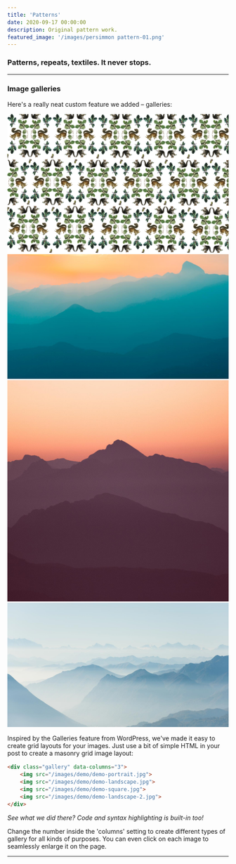 ```yaml
---
title: 'Patterns'
date: 2020-09-17 00:00:00
description: Original pattern work.
featured_image: '/images/persimmon pattern-01.png'
---
```



### Patterns, repeats, textiles. It never stops.

---

### Image galleries

Here's a really neat custom feature we added – galleries:

<div class="gallery" data-columns="3">
	<img src="/images/squirrelwrappingpaper2.png">
	<img src="/images/demo/demo-landscape.jpg">
	<img src="/images/demo/demo-square.jpg">
	<img src="/images/demo/demo-landscape-2.jpg">
</div>

Inspired by the Galleries feature from WordPress, we've made it easy to create grid layouts for your images. Just use a bit of simple HTML in your post to create a masonry grid image layout:

```html
<div class="gallery" data-columns="3">
    <img src="/images/demo/demo-portrait.jpg">
    <img src="/images/demo/demo-landscape.jpg">
    <img src="/images/demo/demo-square.jpg">
    <img src="/images/demo/demo-landscape-2.jpg">
</div>
```

*See what we did there? Code and syntax highlighting is built-in too!*

Change the number inside the 'columns' setting to create different types of gallery for all kinds of purposes. You can even click on each image to seamlessly enlarge it on the page.

---
